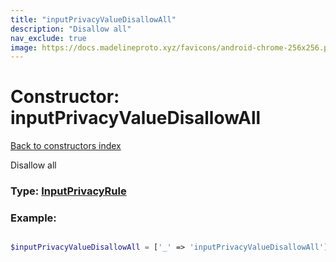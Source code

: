 ```yaml
---
title: "inputPrivacyValueDisallowAll"
description: "Disallow all"
nav_exclude: true
image: https://docs.madelineproto.xyz/favicons/android-chrome-256x256.png
---
```

# Constructor: inputPrivacyValueDisallowAll  
[Back to constructors index](/API_docs/constructors/index.html)



Disallow all




### Type: [InputPrivacyRule](/API_docs/types/InputPrivacyRule.html)


### Example:

```php

$inputPrivacyValueDisallowAll = ['_' => 'inputPrivacyValueDisallowAll'];
```  
